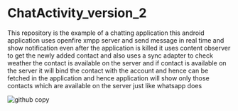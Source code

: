# ChatActivity_version_2
This repository is the example of a chatting application this android application uses openfire xmpp server and send message in real time and show notification even after the application is killed it uses content observer to get the newly added contact and also uses a sync adapter to check weather the contact is available on the server and if contact is available on the server it will bind the contact with the account and hence can be fetched in the application and hence application will show only those contacts which are available on the server just like whatsapp does


![github copy](https://user-images.githubusercontent.com/28813274/44146207-4007ea5a-a0ac-11e8-92dd-1f0d49a62f7b.jpg)
